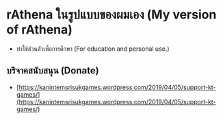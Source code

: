 # rAthena ในรูปแบบของผมเอง (My version of rAthena)
- ทำใช้ส่วนตัวเพื่อการศึกษา (For education and personal use.)

## บริจาคสนับสนุน (Donate)
- [https://kanintemsrisukgames.wordpress.com/2019/04/05/support-kt-games/](https://kanintemsrisukgames.wordpress.com/2019/04/05/support-kt-games/)
